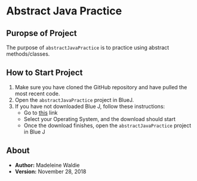 # Abstract Java Practice

## Puropse of Project

The purpose of `abstractJavaPractice` is to practice using abstract methods/classes.

## How to Start Project

1. Make sure you have cloned the GitHub repository and have pulled the most recent code.
2. Open the ``abstractJavaPractice`` project in BlueJ.
3. If you have not downloaded Blue J, follow these instructions:
    * Go to [this](https://www.bluej.org) link
    * Select your Operating System, and the download should start
    * Once the download finishes, open the ``abstractJavaPractice`` project in Blue J

## About

* **Author:** Madeleine Waldie
* **Version:** November 28, 2018